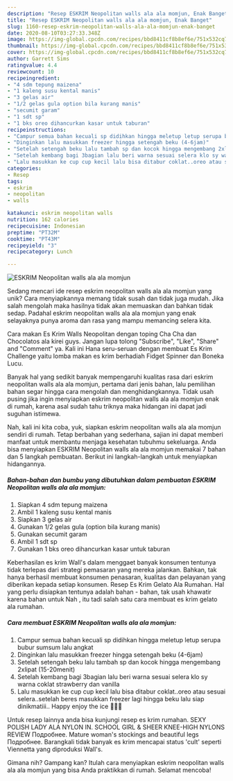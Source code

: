 ```yaml
---
description: "Resep ESKRIM Neopolitan walls ala ala momjun, Enak Banget"
title: "Resep ESKRIM Neopolitan walls ala ala momjun, Enak Banget"
slug: 1160-resep-eskrim-neopolitan-walls-ala-ala-momjun-enak-banget
date: 2020-08-10T03:27:33.348Z
image: https://img-global.cpcdn.com/recipes/bbd8411cf8b8ef6e/751x532cq70/eskrim-neopolitan-walls-ala-ala-momjun-foto-resep-utama.jpg
thumbnail: https://img-global.cpcdn.com/recipes/bbd8411cf8b8ef6e/751x532cq70/eskrim-neopolitan-walls-ala-ala-momjun-foto-resep-utama.jpg
cover: https://img-global.cpcdn.com/recipes/bbd8411cf8b8ef6e/751x532cq70/eskrim-neopolitan-walls-ala-ala-momjun-foto-resep-utama.jpg
author: Garrett Sims
ratingvalue: 4.4
reviewcount: 10
recipeingredient:
- "4 sdm tepung maizena"
- "1 kaleng susu kental manis"
- "3 gelas air"
- "1/2 gelas gula option bila kurang manis"
- "secumit garam"
- "1 sdt sp"
- "1 bks oreo dihancurkan kasar untuk taburan"
recipeinstructions:
- "Campur semua bahan kecuali sp didihkan hingga meletup letup serupa bubur sumsum lalu angkat"
- "Dinginkan lalu masukkan freezer hingga setengah beku (4-6jam)"
- "Setelah setengah beku lalu tambah sp dan kocok hingga mengembang 2xlipat (15-20menit)"
- "Setelah kembang bagi 3bagian lalu beri warna sesuai selera klo sy warna coklat strawberry dan vanilla"
- "Lalu masukkan ke cup cup kecil lalu bisa ditabur coklat..oreo atau sesuai selera..setelah beres masukkan freezer lagi hingga beku lalu siap dinikmatiii.. Happy enjoy the ice 🍦🍦🍦"
categories:
- Resep
tags:
- eskrim
- neopolitan
- walls

katakunci: eskrim neopolitan walls 
nutrition: 162 calories
recipecuisine: Indonesian
preptime: "PT32M"
cooktime: "PT43M"
recipeyield: "3"
recipecategory: Lunch

---
```



![ESKRIM Neopolitan walls ala ala momjun](https://img-global.cpcdn.com/recipes/bbd8411cf8b8ef6e/751x532cq70/eskrim-neopolitan-walls-ala-ala-momjun-foto-resep-utama.jpg)

Sedang mencari ide resep eskrim neopolitan walls ala ala momjun yang unik? Cara menyiapkannya memang tidak susah dan tidak juga mudah. Jika salah mengolah maka hasilnya tidak akan memuaskan dan bahkan tidak sedap. Padahal eskrim neopolitan walls ala ala momjun yang enak selayaknya punya aroma dan rasa yang mampu memancing selera kita.

Cara makan Es Krim Walls Neopolitan dengan toping Cha Cha dan Chocolatos ala kirei guys. Jangan lupa tolong &#34;Subscribe&#34;, &#34;Like&#34;, &#34;Share&#34; and &#34;Comment&#34; ya. Kali ini Hana seru-seruan dengan membuat Es Krim Challenge yaitu lomba makan es krim berhadiah Fidget Spinner dan Boneka Lucu.

Banyak hal yang sedikit banyak mempengaruhi kualitas rasa dari eskrim neopolitan walls ala ala momjun, pertama dari jenis bahan, lalu pemilihan bahan segar hingga cara mengolah dan menghidangkannya. Tidak usah pusing jika ingin menyiapkan eskrim neopolitan walls ala ala momjun enak di rumah, karena asal sudah tahu triknya maka hidangan ini dapat jadi suguhan istimewa.


Nah, kali ini kita coba, yuk, siapkan eskrim neopolitan walls ala ala momjun sendiri di rumah. Tetap berbahan yang sederhana, sajian ini dapat memberi manfaat untuk membantu menjaga kesehatan tubuhmu sekeluarga. Anda bisa menyiapkan ESKRIM Neopolitan walls ala ala momjun memakai 7 bahan dan 5 langkah pembuatan. Berikut ini langkah-langkah untuk menyiapkan hidangannya.

<!--inarticleads1-->

##### Bahan-bahan dan bumbu yang dibutuhkan dalam pembuatan ESKRIM Neopolitan walls ala ala momjun:

1. Siapkan 4 sdm tepung maizena
1. Ambil 1 kaleng susu kental manis
1. Siapkan 3 gelas air
1. Gunakan 1/2 gelas gula (option bila kurang manis)
1. Gunakan secumit garam
1. Ambil 1 sdt sp
1. Gunakan 1 bks oreo dihancurkan kasar untuk taburan


Keberhasilan es krim Wall&#39;s dalam menggaet banyak konsumen tentunya tidak terlepas dari strategi pemasaran yang mereka jalankan. Bahkan, tak hanya berhasil membuat konsumen penasaran, kualitas dan pelayanan yang diberikan kepada setiap konsumen. Resep Es Krim Gelato Ala Rumahan. Hal yang perlu disiapkan tentunya adalah bahan - bahan, tak usah khawatir karena bahan untuk Nah , itu tadi salah satu cara membuat es krim gelato ala rumahan. 

<!--inarticleads2-->

##### Cara membuat ESKRIM Neopolitan walls ala ala momjun:

1. Campur semua bahan kecuali sp didihkan hingga meletup letup serupa bubur sumsum lalu angkat
1. Dinginkan lalu masukkan freezer hingga setengah beku (4-6jam)
1. Setelah setengah beku lalu tambah sp dan kocok hingga mengembang 2xlipat (15-20menit)
1. Setelah kembang bagi 3bagian lalu beri warna sesuai selera klo sy warna coklat strawberry dan vanilla
1. Lalu masukkan ke cup cup kecil lalu bisa ditabur coklat..oreo atau sesuai selera..setelah beres masukkan freezer lagi hingga beku lalu siap dinikmatiii.. Happy enjoy the ice 🍦🍦🍦


Untuk resep lainnya anda bisa kunjungi resep es krim rumahan. SEXY POLISH LADY ALA NYLON IN. SCHOOL GIRL &amp; SHEER KNEE-HIGH NYLONS REVIEW Подробнее. Mature woman&#39;s stockings and beautiful legs Подробнее. Barangkali tidak banyak es krim mencapai status &#39;cult&#39; seperti Viennetta yang diproduksi Wall&#39;s. 

Gimana nih? Gampang kan? Itulah cara menyiapkan eskrim neopolitan walls ala ala momjun yang bisa Anda praktikkan di rumah. Selamat mencoba!
